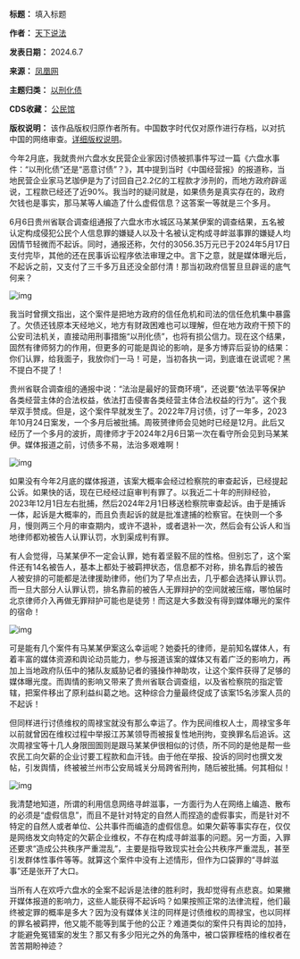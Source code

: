 

**标题：** 填入标题  

**作者：** [天下说法](https://chinadigitaltimes.net/space/天下说法)  

**发表日期：** 2024.6.7  

**来源：** [凤凰网](https://web.archive.org/web/https://news.ifeng.com/c/8aDDmD3aaOW)  

**主题归类：** [以刑化债](https://chinadigitaltimes.net/space/以刑化债)  

**CDS收藏：** [公民馆](https://chinadigitaltimes.net/space/%E5%85%AC%E6%B0%91%E9%A6%86)  

**版权说明：** 该作品版权归原作者所有。中国数字时代仅对原作进行存档，以对抗中国的网络审查。[详细版权说明](https://chinadigitaltimes.net/chinese/copyright)。


今年2月底，我就贵州六盘水女民营企业家因讨债被抓事件写过一篇《六盘水事件：“以刑化债”还是“恶意讨债”？》，其中提到当时《中国经营报》的报道称，当地民营企业家马艺珈伊是为了讨回自己2.2亿的工程款才涉刑的，而地方政府辟谣说，工程款已经还了近90%。我当时的疑问就是，如果债务是真实存在的，政府欠钱也是事实，那马某等人编造了什么虚假信息？这答案一等就是三个多月。


6月6日贵州省联合调查组通报了六盘水市水城区马某某伊案的调查结果，五名被认定构成侵犯公民个人信息罪的嫌疑人以及十名被认定构成寻衅滋事罪的嫌疑人均因情节轻微而不起诉。同时，通报还称，欠付的3056.35万元已于2024年5月17日支付完毕，其他的还在民事诉讼程序依法审理之中。言下之意，就是媒体曝光后，不起诉之前，又支付了三千多万且还没全部付清！那当初政府信誓旦旦辟谣的底气何来？


![img](https://chinadigitaltimes.net/chinese/files/2024/06/post-708732-6663ae6762a69.)


我当时曾撰文指出，这个案件是把地方政府的信任危机和司法的信任危机集中暴露了。欠债还钱原本天经地义，地方有财政困难也可以理解，但在地方政府干预下的公安司法机关，直接动用刑事措施“以刑化债”，也将有损公信力。现在这个结果，固然有律师努力的作用，但更多的可能是舆论的影响，是多方博弈后妥协的结果：你们认罪，给我面子，我放你们一马！可是，当初各执一词，到底谁在说谎呢？黑不提白不提了！


贵州省联合调查组的通报中说：“法治是最好的营商环境”，还说要“依法平等保护各类经营主体的合法权益，依法打击侵害各类经营主体合法权益的行为”。这个我举双手赞成。但是，这个案件早就发生了。2022年7月讨债，讨了一年多，2023年10月24日案发，一个多月后被批捕。周筱赟律师会见她时已经是12月。此后又经历了一个多月的波折，周律师才于2024年2月6日第一次在看守所会见到马某某伊。媒体报道之前，讨债多不易，法治多艰难啊！


![img](https://chinadigitaltimes.net/chinese/files/2024/06/post-708732-6663ae6778e31.)


如果没有今年2月底的媒体报道，该案大概率会经过检察院的审查起诉，已经提起公诉。如果快的话，现在已经经过庭审判有罪了。以我近二十年的刑辩经验，2023年12月1日左右批捕，然后2024年2月1日移送检察院审查起诉。由于是捕诉一体，起诉是大概率的，而且负责起诉的就是批准逮捕的检察官。在快则一个多月，慢则两三个月的审查期内，或许不退补，或者退补一次，然后会有公诉人和当地律师都劝被告人认罪认罚，水到渠成判有罪。


有人会觉得，马某某伊不一定会认罪，她有着坚毅不屈的性格。但别忘了，这个案件还有14名被告人，基本上都处于被羁押状态，信息都不对称，排名靠后的被告人被安排的可能都是法律援助律师，他们为了早点出去，几乎都会选择认罪认罚。而一旦大部分人认罪认罚，排名靠前的被告人无罪辩护的空间就被压缩，哪怕届时北京律师介入再做无罪辩护可能也是徒劳！而这是大多数没有得到媒体曝光的案件的宿命！


![img](https://chinadigitaltimes.net/chinese/files/2024/06/post-708732-6663ae6791405.)


可是能有几个案件有马某某伊案这么幸运呢？她委托的律师，是前知名媒体人，有着丰富的媒体资源和舆论动员能力，参与报道该案的媒体又有着广泛的影响力，再加上当地政府队伍中的猪队友威胁记者的骚操作神助攻，让这个案件获得了足够的媒体曝光度。而舆情的影响又带来了贵州省联合调查组，以及省检察院的指定管辖，把案件移出了原利益纠葛之地。这种综合力量最终促成了该案15名涉案人员的不起诉！


但同样进行讨债维权的周禄宝就没有那么幸运了。作为民间维权人士，周禄宝多年以前就曾因在维权过程中举报江苏某领导而被报复性地刑拘，变换罪名后追诉。这次周禄宝等十几人身限囹圄则是跟马某某伊很相似的讨债，所不同的是他是帮一些农民工向欠薪的企业讨要工程款和血汗钱。由于他在举报、投诉的同时也撰文发帖，引发舆情，终被被兰州市公安局城关分局跨省刑拘，随后被批捕。何其相似！


![img](https://chinadigitaltimes.net/chinese/files/2024/06/post-708732-6663ae67a77fe.)


我清楚地知道，所谓的利用信息网络寻衅滋事，一方面行为人在网络上编造、散布的必须是“虚假信息”，而且不是针对特定的自然人而捏造的虚假事实，而是针对不特定的自然人或者单位、公共事件而编造的虚假信息。如果欠薪等事实存在，仅仅是网络发文向特定的欠薪企业维权，不存在构成寻衅滋事的问题。另一方面，入罪还要求“造成公共秩序严重混乱”，主要是指导致现实社会公共秩序严重混乱，甚至引发群体性事件等等。就算这个案件中没有上述情形，但作为口袋罪的“寻衅滋事”还是张开了大口。


当所有人在欢呼六盘水的全案不起诉是法律的胜利时，我却觉得有点悲哀。如果撇开媒体报道的影响力，这些人能获得不起诉吗？如果按照正常的法律流程，他们最终被定罪的概率是多大？因为没有媒体关注的同样是讨债维权的周禄宝，也以同样的罪名被羁押，他又能不能等到属于他的公正？难道类似的案件只有舆论的加持，才能避免冤错案的发生？那又有多少阳光之外的角落中，被口袋罪桎梏的维权者在苦苦期盼神迹？


